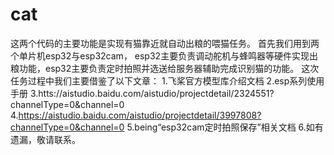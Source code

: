 # cat
这两个代码的主要功能是实现有猫靠近就自动出粮的喂猫任务。
首先我们用到两个单片机esp32与esp32cam， esp32主要负责调动舵机与蜂鸣器等硬件实现出粮功能，esp32主要负责定时拍照并选送给服务器辅助完成识别猫的功能。
这次任务过程中我们主要借鉴了以下文章：
1.飞桨官方模型库介绍文档
2.esp系列使用手册
3.htts://aistudio.baidu.com/aistudio/projectdetail/2324551?channelType=0&channel=0
4.https://aistudio.baidu.com/aistudio/projectdetail/3997808?channelType=0&channel=0
5.being“esp32cam定时拍照保存”相关文档
6.如有遗漏，敬请联系。
